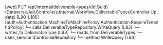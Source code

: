 [web] PUT /api/internal/deliverable-types/{id:Guid}  (Dataverse.Api.Controllers.Internal.Workflow.DeliverableTypesController.Update)  [L90–L100] [auth=Authentication.MachineToMachinePolicy,Authentication.RequireTenantIdPolicy]
  └─ calls DeliverableTypeRepository.WriteQuery [L93]
  └─ writes_to DeliverableType [L93]
    └─ reads_from DeliverableTypes
  └─ uses_service IControlledRepository<DeliverableType>
    └─ method WriteQuery [L93]

